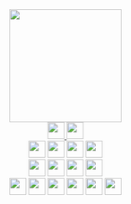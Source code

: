 <div align="center">
  <img height="200" src="https://timaltman.com.au/wp-content/uploads/2015/11/evo-3.png"  />
</div>

<div align="center">
  <a href="https://www.linkedin.com/in/adnanhabibmirza/" target="_blank">
    <img src="https://img.shields.io/badge/linkedin-0077B5?logo=linkedin&logoColor=white&style=for-the-badge" height="30" />
  </a>
  
  <a href="https://stackoverflow.com/users/11512499/" target="_blank">
    <img src="https://img.shields.io/badge/stack_overflow-FE7A16?logo=stack-overflow&logoColor=white&style=for-the-badge" height="30" />
  </a>
</div>

<div align="center">
  <img src="https://img.shields.io/badge/java-007396?logo=java&logoColor=white&style=for-the-badge" height="30" />
  <img src="https://img.shields.io/badge/kotlin-7F52FF?logo=kotlin&logoColor=white&style=for-the-badge" height="30" />
  <img src="https://img.shields.io/badge/swift-F05138?logo=swift&logoColor=white&style=for-the-badge" height="30" />
  <img src="https://img.shields.io/badge/dart-0175C2?logo=dart&logoColor=white&style=for-the-badge" height="30" />
</div>

<div align="center">
  <img src="https://img.shields.io/badge/android_studio-34A853?logo=androidstudio&logoColor=white&style=for-the-badge" height="30" />
  <img src="https://img.shields.io/badge/xcode-147EFB?logo=xcode&logoColor=white&style=for-the-badge" height="30" />
  <img src="https://img.shields.io/badge/intellij_idea-000000?logo=intellijidea&logoColor=white&style=for-the-badge" height="30" />
  <img src="https://img.shields.io/badge/datagrip-000000?logo=datagrip&logoColor=white&style=for-the-badge" height="30" />
</div>

<div align="center">
  <img src="https://img.shields.io/badge/android-34A853?logo=android&logoColor=white&style=for-the-badge" height="30" />
  <img src="https://img.shields.io/badge/ios-000000?logo=ios&logoColor=white&style=for-the-badge" height="30" />
  <img src="https://img.shields.io/badge/jetpack_compose-4285F4?logo=jetpackcompose&logoColor=white&style=for-the-badge" height="30" />
  <img src="https://img.shields.io/badge/swift_ui-F05138?logo=swift&logoColor=white&style=for-the-badge" height="30" />
  <img src="https://img.shields.io/badge/kotlin_multiplatform-7F52FF?logo=kotlin&logoColor=white&style=for-the-badge" height="30" />
  <img src="https://img.shields.io/badge/flutter-02569B?logo=flutter&logoColor=white&style=for-the-badge" height="30" />
</div>
